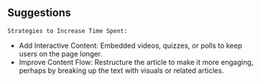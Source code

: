 ## Suggestions

`Strategies to Increase Time Spent:`

* Add Interactive Content: Embedded videos, quizzes, or polls to keep users on the page longer.
* Improve Content Flow: Restructure the article to make it more engaging, perhaps by breaking up the text with visuals or related articles.